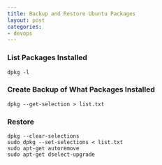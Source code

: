 ```yaml
---
title: Backup and Restore Ubuntu Packages
layout: post
categories:
- devops
---
```


### List Packages Installed

`dpkg -l`

### Create Backup of What Packages Installed

`dpkg --get-selection > list.txt`

### Restore

```
dpkg --clear-selections
sudo dpkg --set-selections < list.txt
sudo apt-get autoremove
sudo apt-get dselect-upgrade
```
